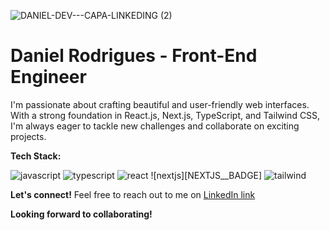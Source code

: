 [JAVASCRIPT__BADGE]: https://img.shields.io/badge/Javascript-000?style=for-the-badge&logo=javascript
[TYPESCRIPT__BADGE]: https://img.shields.io/badge/typescript-D4FAFF?style=for-the-badge&logo=typescript
[REACT__BADGE]: https://img.shields.io/badge/React-23272F?style=for-the-badge&logo=react
[NEXJS__BADGE]: https://img.shields.io/badge/nextjs-000?style=for-the-badge&logo=next.js
[TAILWIND__BADGE]: https://img.shields.io/badge/tailwindcss-0F172A?style=for-the-badge&logo=tailwindcss

![DANIEL-DEV---CAPA-LINKEDING (2)](https://github.com/danielrdsdev/danielrdsdev/assets/97995126/ea2f210f-baac-44ae-8a7c-b6144d049399)

# Daniel Rodrigues - Front-End Engineer

I'm passionate about crafting beautiful and user-friendly web interfaces. With a strong foundation in React.js, Next.js, TypeScript, and Tailwind CSS, I'm always eager to tackle new challenges and collaborate on exciting projects.

**Tech Stack:**

![javascript][JAVASCRIPT__BADGE]
![typescript][TYPESCRIPT__BADGE]
![react][REACT__BADGE]
![nextjs][NEXTJS__BADGE]
![tailwind][TAILWIND__BADGE]

**Let's connect!**
Feel free to reach out to me on [LinkedIn link](https://www.linkedin.com/in/danielrdsdev/)

**Looking forward to collaborating!**
